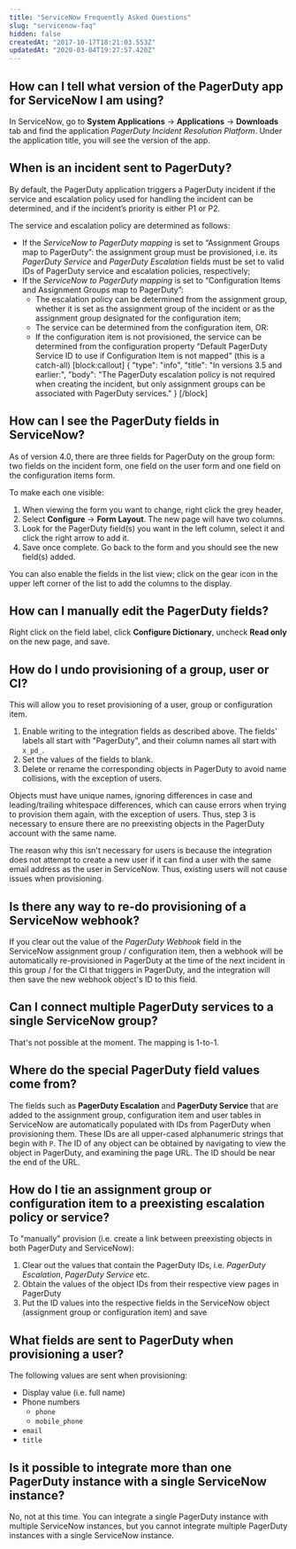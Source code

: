 ```yaml
---
title: "ServiceNow Frequently Asked Questions"
slug: "servicenow-faq"
hidden: false
createdAt: "2017-10-17T18:21:03.553Z"
updatedAt: "2020-03-04T19:27:57.420Z"
---
```

## How can I tell what version of the PagerDuty app for ServiceNow I am using?

In ServiceNow, go to **System Applications** &rarr; **Applications** &rarr; **Downloads** tab and find the application *PagerDuty Incident Resolution Platform*. Under the application title, you will see the version of the app.

## When is an incident sent to PagerDuty?

By default, the PagerDuty application triggers a PagerDuty incident if the service and escalation policy used for handling the incident can be determined, and if the incident’s priority is either P1 or P2.

The service and escalation policy are determined as follows:

* If the *ServiceNow to PagerDuty mapping* is set to “Assignment Groups map to PagerDuty”: the assignment group must be provisioned, i.e. its *PagerDuty Service* and  *PagerDuty Escalation* fields must be set to valid IDs of PagerDuty service and escalation policies, respectively;
* If the *ServiceNow to PagerDuty mapping* is set to “Configuration Items and Assignment Groups map to PagerDuty”:
  * The escalation policy can be determined from the assignment group, whether it is set as the assignment group of the incident or as the assignment group designated for the configuration item;
  * The service can be determined from the configuration item, OR:
  * If the configuration item is not provisioned, the service can be determined from the configuration property “Default PagerDuty Service ID to use if Configuration Item is not mapped” (this is a catch-all)
[block:callout]
{
  "type": "info",
  "title": "In versions 3.5 and earlier:",
  "body": "The PagerDuty escalation policy is not required when creating the incident, but only assignment groups can be associated with PagerDuty services."
}
[/block]
## How can I see the PagerDuty fields in ServiceNow?

As of version 4.0, there are three fields for PagerDuty on the group form: 
two fields on the incident form, one field on the user form and one field on the configuration items form. 

To make each one visible: 
1. When viewing the form you want to change, right click the grey header, 
2. Select **Configure** &rarr; **Form Layout**. The new page will have two columns. 
3. Look for the PagerDuty field(s) you want in the left column, select it and click the right arrow to add it. 
4. Save once complete. Go back to the form and you should see the new field(s) added.

You can also enable the fields in the list view; click on the gear icon in the upper left corner of the list to add the columns to the display.

## How can I manually edit the PagerDuty fields?
Right click on the field label, click **Configure Dictionary**, uncheck **Read only** on the new page, and save.

## How do I undo provisioning of a group, user or CI?

This will allow you to reset provisioning of a user, group or configuration item.

1. Enable writing to the integration fields as described above. The fields' labels all start with "PagerDuty", and their column names all start with `x_pd_`.
2. Set the values of the fields to blank.
3. Delete or rename the corresponding objects in PagerDuty to avoid name collisions, with the exception of users.

Objects must have unique names, ignoring differences in case and leading/trailing whitespace differences, which can cause errors when trying to provision them again, with the exception of users. Thus, step 3 is necessary to ensure there are no preexisting objects in the PagerDuty account with the same name.

The reason why this isn't necessary for users is because the integration does not attempt to create a new user if it can find a user with the same email address as the user in ServiceNow. Thus, existing users will not cause issues when provisioning.

## Is there any way to re-do provisioning of a ServiceNow webhook?

If you clear out the value of the *PagerDuty Webhook* field in the ServiceNow assignment group / configuration item, then a webhook will be automatically re-provisioned in PagerDuty at the time of the next incident in this group / for the CI that triggers in PagerDuty, and the integration will then save the new webhook object's ID to this field.

## Can I connect multiple PagerDuty services to a single ServiceNow group?
That's not possible at the moment. The mapping is 1-to-1.

## Where do the special PagerDuty field values come from?

The fields such as **PagerDuty Escalation** and **PagerDuty Service** that are added to the assignment group, configuration item and user tables in ServiceNow are automatically populated with IDs from PagerDuty when provisioning them. These IDs are all upper-cased alphanumeric strings that begin with `P`. The ID of any object can be obtained by navigating to view the object in PagerDuty, and examining the page URL. The ID should be near the end of the URL.

## How do I tie an assignment group or configuration item to a preexisting escalation policy or service?

To "manually" provision (i.e. create a link between preexisting objects in both PagerDuty and ServiceNow):

1. Clear out the values that contain the PagerDuty IDs, i.e. *PagerDuty Escalation*, *PagerDuty Service* etc.
2. Obtain the values of the object IDs from their respective view pages in PagerDuty
3. Put the ID values into the respective fields in the ServiceNow object (assignment group or configuration item) and save

## What fields are sent to PagerDuty when provisioning a user?

The following values are sent when provisioning:

* Display value (i.e. full name)
* Phone numbers
  * `phone`
  * `mobile_phone`
* `email`
* `title`

## Is it possible to integrate more than one PagerDuty instance with a single ServiceNow instance? 

No, not at this time. You can integrate a single PagerDuty instance with multiple ServiceNow instances, but you cannot integrate multiple PagerDuty instances with a single ServiceNow instance.